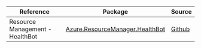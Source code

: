 | Reference | Package | Source |
|---|---|---|
|Resource Management - HealthBot|[Azure.ResourceManager.HealthBot](https://www.nuget.org/packages/Azure.ResourceManager.HealthBot)|[Github](https://github.com/Azure/azure-sdk-for-net/blob/main/sdk/healthbot/Azure.ResourceManager.HealthBot)|
